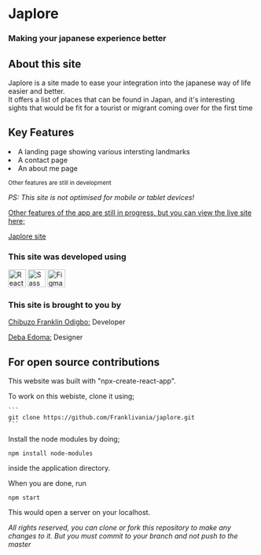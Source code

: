 # Japlore
### Making your japanese experience better

## About this site

<p>
    Japlore is a site made to ease your integration into the japanese way of life easier and better. <br>
    It offers a list of places that can be found in Japan, and it's interesting sights that would be fit for a tourist or migrant coming over for the first time
</p>

## Key Features

<li>A landing page showing various intersting landmarks</li>
<li>A contact page</li>
<li>An about me page</li>

<small>Other features are still in development</small>

<i>PS: This site is not optimised for mobile or tablet devices!</i>

<p style="text-decoration: underline">Other features of the app are still in progress, but you can view the live site here;</p>

<a href="https://japlore.netlify.app/">Japlore site</a>

### This site was developed using

<p align="left">
<a href="https://reactjs.org/" target="_blank" rel="noreferrer"><img src="https://raw.githubusercontent.com/danielcranney/readme-generator/main/public/icons/skills/react-colored.svg" width="36" height="36" alt="React" /></a>
<a href="https://sass-lang.com/" target="_blank" rel="noreferrer"><img src="https://raw.githubusercontent.com/danielcranney/readme-generator/main/public/icons/skills/sass-colored.svg" width="36" height="36" alt="Sass" /></a>
<a href="https://www.figma.com/" target="_blank" rel="noreferrer"><img src="https://raw.githubusercontent.com/danielcranney/readme-generator/main/public/icons/skills/figma-colored.svg" width="36" height="36" alt="Figma" /></a>
</p>

### This site is brought to you by

<p><a href="https://github.com/Franklivania"><span>Chibuzo Franklin Odigbo:</span></a> Developer</p>
<p><a href="https://www.behance.net/debaedoma"><span>Deba Edoma:</span></a> Designer</p>

## For open source contributions

<p>
    This website was built with "npx-create-react-app".
</p>

<p>
    To work on this webiste, clone it using;

    ```
    git clone https://github.com/Franklivania/japlore.git
    ```
</p>

Install the node modules by doing;

```
npm install node-modules
```
inside the application directory.

When you are done, run

```
npm start
```

This would open a server on your localhost.

<i>All rights reserved, you can clone or fork this repository to make any changes to it. But you must commit to your branch and not push to the master</i>

